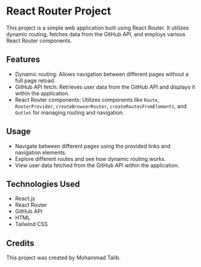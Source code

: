 # React Router Project

This project is a simple web application built using React Router. It utilizes dynamic routing, fetches data from the GitHub API, and employs various React Router components.

## Features

- Dynamic routing: Allows navigation between different pages without a full page reload.
- GitHub API fetch: Retrieves user data from the GitHub API and displays it within the application.
- React Router components: Utilizes components like `Route`, `RouterProvider`, `createBrowserRouter`, `createRoutesFromElements`, and `Outlet` for managing routing and navigation.

## Usage

- Navigate between different pages using the provided links and navigation elements.
- Explore different routes and see how dynamic routing works.
- View user data fetched from the GitHub API within the application.

## Technologies Used

- React.js
- React Router
- GitHub API
- HTML
- Tailwind CSS

## Credits

This project was created by Mohammad Talib.
